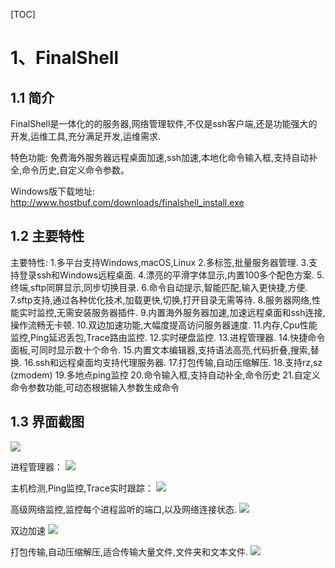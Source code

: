 [TOC]

# 1、FinalShell
## 1.1 简介
FinalShell是一体化的的服务器,网络管理软件,不仅是ssh客户端,还是功能强大的开发,运维工具,充分满足开发,运维需求.

特色功能:
免费海外服务器远程桌面加速,ssh加速,本地化命令输入框,支持自动补全,命令历史,自定义命令参数。

Windows版下载地址:
http://www.hostbuf.com/downloads/finalshell_install.exe

## 1.2 主要特性
主要特性:
1.多平台支持Windows,macOS,Linux
2.多标签,批量服务器管理.
3.支持登录ssh和Windows远程桌面.
4.漂亮的平滑字体显示,内置100多个配色方案.
5.终端,sftp同屏显示,同步切换目录.
6.命令自动提示,智能匹配,输入更快捷,方便.
7.sftp支持,通过各种优化技术,加载更快,切换,打开目录无需等待.
8.服务器网络,性能实时监控,无需安装服务器插件.
9.内置海外服务器加速,加速远程桌面和ssh连接,操作流畅无卡顿.
10.双边加速功能,大幅度提高访问服务器速度.
11.内存,Cpu性能监控,Ping延迟丢包,Trace路由监控.
12.实时硬盘监控.
13.进程管理器.
14.快捷命令面板,可同时显示数十个命令.
15.内置文本编辑器,支持语法高亮,代码折叠,搜索,替换.
16.ssh和远程桌面均支持代理服务器.
17.打包传输,自动压缩解压.
18.支持rz,sz (zmodem)
19.多地点ping监控
20.命令输入框,支持自动补全,命令历史
21.自定义命令参数功能,可动态根据输入参数生成命令

## 1.3 界面截图
![](http://www.hostbuf.com/upload/image/20170928/1506605329395082804.png)

进程管理器：
![](http://www.hostbuf.com/upload/image/20170426/1493144242449041493.png)

主机检测,Ping监控,Trace实时跟踪：
![](http://www.hostbuf.com/upload/image/20170426/1493144485765021287.png)

高级网络监控,监控每个进程监听的端口,以及网络连接状态.
![](http://www.hostbuf.com/upload/image/20171118/1511013349812005421.png)

双边加速
![](http://www.hostbuf.com/upload/image/20170222/1487738221746093924.png)

打包传输,自动压缩解压,适合传输大量文件,文件夹和文本文件.
![](http://www.hostbuf.com/upload/image/20170924/1506183014779017966.png)